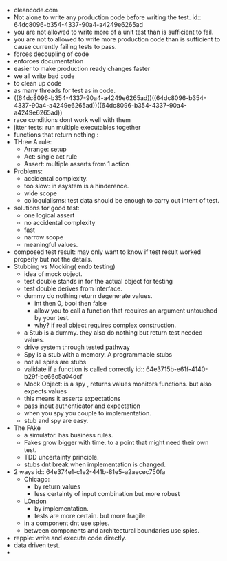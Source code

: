 - cleancode.com
- Not alone to write any production code before writing the test.
  id:: 64dc8096-b354-4337-90a4-a4249e6265ad
- you are not allowed to write more of a unit test than is sufficient to fail.
- you are not to allowed to write more production code than is sufficient to cause currently failing tests to pass.
- forces decoupling of code
- enforces documentation
- easier to make production ready changes faster
- we all write bad code
- to clean up code
- as many threads for test as in code.
- ((64dc8096-b354-4337-90a4-a4249e6265ad))((64dc8096-b354-4337-90a4-a4249e6265ad))((64dc8096-b354-4337-90a4-a4249e6265ad))
- race conditions dont work well with them
- jitter tests: run multiple executables together
- functions that return nothing :
- THree A rule:
	- Arrange: setup
	- Act: single act rule
	- Assert: multiple asserts from 1 action
- Problems:
	- accidental complexity.
	- too slow: in asystem is a hinderence.
	- wide scope
	- colloquialisms: test data should be enough to carry out intent of test.
- solutions for good test:
	- one logical assert
	- no accidental  complexity
	- fast
	- narrow scope
	- meaningful values.
- composed test result: may only want to know if test result worked properly but not the details.
- Stubbing vs Mocking( endo testing)
	- idea of mock object.
	- test double stands in for the actual object for testing
	- test double derives from interface.
	- dummy do nothing return degenerate values.
		- int then 0, bool then false
		- allow you to call a function that requires an argument untouched by your test.
		- why? if real object requires complex construction.
	- a Stub is a dummy. they also do nothing but return test needed values.
	- drive system through tested pathway
	- Spy is a stub with a memory. A programmable stubs
	- not all spies are stubs
	- validate if a function is called correctly
	  id:: 64e3715b-e61f-4140-b29f-be66c5a04dcf
	- Mock Object: is a spy , returns values monitors functions. but also expects values
	- this means it asserts expectations
	- pass input authenticator and expectation
	- when you spy you couple to implementation.
	- stub and spy are easy.
- The FAke
	- a simulator. has business rules.
	- Fakes grow bigger with time. to a point that might need their own test.
	- TDD uncertainty principle.
	- stubs dnt break when implementation is changed.
- 2 ways
  id:: 64e374e1-c1e2-441b-81e5-a2aecec750fa
	- Chicago:
		- by return values
		- less certainty of input combination but more robust
	- LOndon
		- by implementation.
		- tests are more certain. but more fragile
	- in a component dnt use spies.
	- between components and architectural boundaries use spies.
- repple: write and execute code directly.
- data driven test.
-